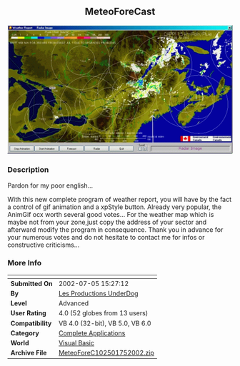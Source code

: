 ﻿<div align="center">

## MeteoForeCast

<img src="PIC200275153004045.gif">
</div>

### Description

Pardon for my poor english...

With this new complete program of weather report, you will have by the fact a control of gif animation and a xpStyle button. Already very popular, the AnimGif ocx worth several good votes... For the weather map which is maybe not from your zone,just copy the address of your sector and afterward modify the program in consequence. Thank you in advance for your numerous votes and do not hesitate to contact me for infos or constructive criticisms...
 
### More Info
 


<span>             |<span>
---                |---
**Submitted On**   |2002-07-05 15:27:12
**By**             |[Les Productions UnderDog](https://github.com/Planet-Source-Code/PSCIndex/blob/master/ByAuthor/les-productions-underdog.md)
**Level**          |Advanced
**User Rating**    |4.0 (52 globes from 13 users)
**Compatibility**  |VB 4\.0 \(32\-bit\), VB 5\.0, VB 6\.0
**Category**       |[Complete Applications](https://github.com/Planet-Source-Code/PSCIndex/blob/master/ByCategory/complete-applications__1-27.md)
**World**          |[Visual Basic](https://github.com/Planet-Source-Code/PSCIndex/blob/master/ByWorld/visual-basic.md)
**Archive File**   |[MeteoForeC102501752002\.zip](https://github.com/Planet-Source-Code/les-productions-underdog-meteoforecast__1-36616/archive/master.zip)









